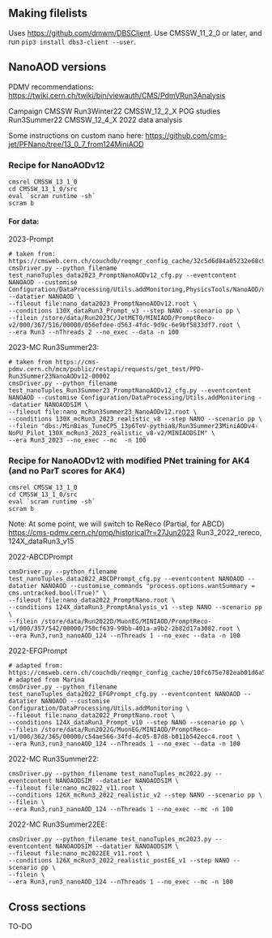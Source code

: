 ## Making filelists

Uses https://github.com/dmwm/DBSClient.
Use CMSSW_11_2_0 or later, and run `pip3 install dbs3-client --user`.

## NanoAOD versions

PDMV recommendations: https://twiki.cern.ch/twiki/bin/viewauth/CMS/PdmVRun3Analysis

Campaign CMSSW 
Run3Winter22 CMSSW_12_2_X POG studies
Run3Summer22 CMSSW_12_4_X 2022 data analysis

Some instructions on custom nano here: https://github.com/cms-jet/PFNano/tree/13_0_7_from124MiniAOD

### Recipe for NanoAODv12

```
cmsrel CMSSW_13_1_0
cd CMSSW_13_1_0/src
eval `scram runtime -sh`
scram b
```

#### For data:

2023-Prompt
```
# taken from: https://cmsweb.cern.ch/couchdb/reqmgr_config_cache/32c5d6d84a05232e68c9abd3937a291e/configFile
cmsDriver.py --python_filename test_nanoTuples_data2023_PromptNanoAODv12_cfg.py --eventcontent NANOAOD --customise Configuration/DataProcessing/Utils.addMonitoring,PhysicsTools/NanoAOD/nano_cff.nanoL1TrigObjCustomize --datatier NANOAOD \
--fileout file:nano_data2023_PromptNanoAODv12.root \
--conditions 130X_dataRun3_Prompt_v3 --step NANO --scenario pp \
--filein /store/data/Run2023C/JetMET0/MINIAOD/PromptReco-v2/000/367/516/00000/056efdee-d563-4fdc-9d9c-6e9bf5833df7.root \
--era Run3 --nThreads 2 --no_exec --data -n 100
```

2023-MC Run3Summer23:
```
# taken from https://cms-pdmv.cern.ch/mcm/public/restapi/requests/get_test/PPD-Run3Summer23NanoAODv12-00002
cmsDriver.py --python_filename test_nanoTuples_Run3Summer23_PromptNanoAODv12_cfg.py --eventcontent NANOAOD --customise Configuration/DataProcessing/Utils.addMonitoring --datatier NANOAODSIM \
--fileout file:nano_mcRun3Summer23_NanoAODv12.root \
--conditions 130X_mcRun3_2023_realistic_v8 --step NANO --scenario pp \
--filein "dbs:/MinBias_TuneCP5_13p6TeV-pythia8/Run3Summer23MiniAODv4-NoPU_Pilot_130X_mcRun3_2023_realistic_v8-v2/MINIAODSIM" \
--era Run3_2023 --no_exec --mc  -n 100
```

### Recipe for NanoAODv12 with modified PNet training for AK4 (and no ParT scores for AK4)

```
cmsrel CMSSW_13_1_0
cd CMSSW_13_1_0/src
eval `scram runtime -sh`
scram b
```

Note: At some point, we	will switch to ReReco (Partial,	for ABCD)
https://cms-pdmv.cern.ch/pmp/historical?r=27Jun2023
Run3_2022_rereco, 124X_dataRun3_v15

2022-ABCDPrompt
```
cmsDriver.py --python_filename test_nanoTuples_data2022_ABCDPrompt_cfg.py --eventcontent NANOAOD --datatier NANOAOD --customise_commands "process.options.wantSummary = cms.untracked.bool(True)" \
--fileout file:nano_data2022_PromptNano.root \
--conditions 124X_dataRun3_PromptAnalysis_v1 --step NANO --scenario pp \
--filein /store/data/Run2022D/MuonEG/MINIAOD/PromptReco-v1/000/357/542/00000/750cf639-99bb-401a-a9b2-2b82d17a3082.root \
--era Run3,run3_nanoAOD_124 --nThreads 1 --no_exec --data -n 100
```

2022-EFGPrompt
```
# adapted from: https://cmsweb.cern.ch/couchdb/reqmgr_config_cache/10fc675e782eab01d6a5188185536e42/configFile
# adapted from Marina
cmsDriver.py --python_filename test_nanoTuples_data2022_EFGPrompt_cfg.py --eventcontent NANOAOD --datatier NANOAOD --customise Configuration/DataProcessing/Utils.addMonitoring \
--fileout file:nano_data2022_PromptNano.root \
--conditions 124X_dataRun3_Prompt_v10 --step NANO --scenario pp \
--filein /store/data/Run2022G/MuonEG/MINIAOD/PromptReco-v1/000/362/365/00000/c54ae566-34fd-4c05-87d8-b011b542ecc4.root \
--era Run3,run3_nanoAOD_124 --nThreads 1 --no_exec --data -n 100
```

2022-MC Run3Summer22:
```
cmsDriver.py --python_filename test_nanoTuples_mc2022.py --eventcontent NANOAODSIM --datatier NANOAODSIM \
--fileout file:nano_mc2022_v11.root \
--conditions 126X_mcRun3_2022_realistic_v2 --step NANO --scenario pp \
--filein \
--era Run3,run3_nanoAOD_124 --nThreads 1 --no_exec --mc -n 100
```

2022-MC Run3Summer22EE:
```
cmsDriver.py --python_filename test_nanoTuples_mc2023.py --eventcontent NANOAODSIM --datatier NANOAODSIM \
--fileout file:nano_mc2022EE_v11.root \
--conditions 126X_mcRun3_2022_realistic_postEE_v1 --step NANO --scenario pp \
--filein \
--era Run3,run3_nanoAOD_124 --nThreads 1 --no_exec --mc	-n 100
```

## Cross sections

TO-DO
